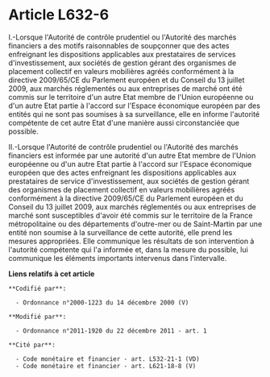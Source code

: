 # Article L632-6

I.-Lorsque l'Autorité de contrôle prudentiel ou l'Autorité des marchés financiers a des motifs raisonnables de soupçonner que
des actes enfreignant les dispositions applicables aux prestataires de services d'investissement, aux sociétés de gestion
gérant des organismes de placement collectif en valeurs mobilières agréés conformément à la directive 2009/65/CE du Parlement
européen et du Conseil du 13 juillet 2009, aux marchés réglementés ou aux entreprises de marché ont été commis sur le
territoire d'un autre Etat membre de l'Union européenne ou d'un autre Etat partie à l'accord sur l'Espace économique européen
par des entités qui ne sont pas soumises à sa surveillance, elle en informe l'autorité compétente de cet autre Etat d'une
manière aussi circonstanciée que possible. 

II.-Lorsque l'Autorité de contrôle prudentiel ou l'Autorité des marchés financiers est informée par une autorité d'un autre
Etat membre de l'Union européenne ou d'un autre Etat partie à l'accord sur l'Espace économique européen que des actes
enfreignant les dispositions applicables aux prestataires de service d'investissement, aux sociétés de gestion gérant des
organismes de placement collectif en valeurs mobilières agréés conformément à la directive 2009/65/CE du Parlement européen
et du Conseil du 13 juillet 2009, aux marchés réglementés ou aux entreprises de marché sont susceptibles d'avoir été commis
sur le territoire de la France métropolitaine ou des départements d'outre-mer ou de Saint-Martin par une entité non soumise à
la surveillance de cette autorité, elle prend les mesures appropriées. Elle communique les résultats de son intervention à
l'autorité compétente qui l'a informée et, dans la mesure du possible, lui communique les éléments importants intervenus dans
l'intervalle.

**Liens relatifs à cet article**

	**Codifié par**:

	  - Ordonnance n°2000-1223 du 14 décembre 2000 (V)

	**Modifié par**:

	  - Ordonnance n°2011-1920 du 22 décembre 2011 - art. 1

	**Cité par**:

	  - Code monétaire et financier - art. L532-21-1 (VD)
	  - Code monétaire et financier - art. L621-18-8 (V)
